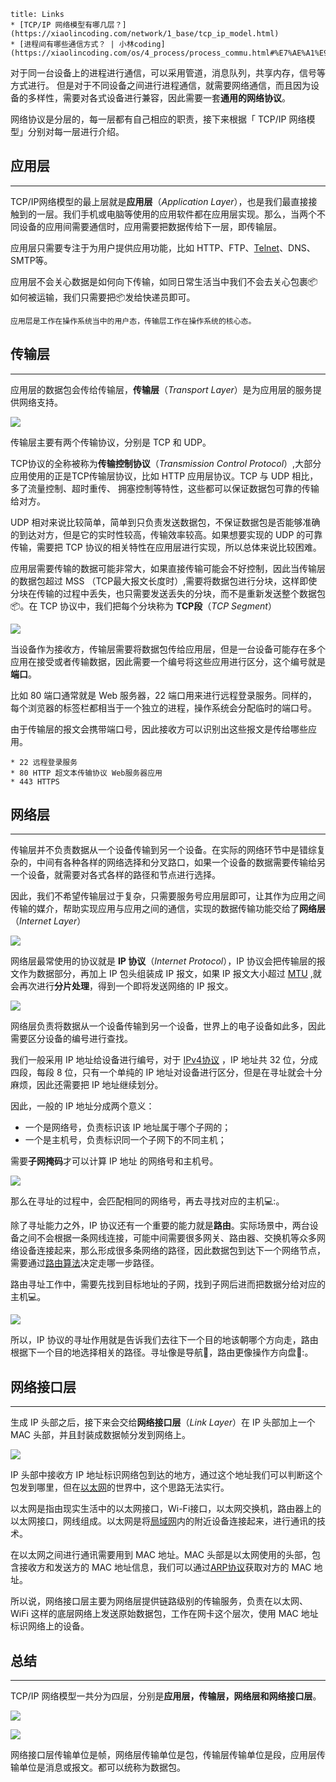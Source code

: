 ```ad-note
title: Links
* [TCP/IP 网络模型有哪几层？](https://xiaolincoding.com/network/1_base/tcp_ip_model.html)
* [进程间有哪些通信方式？ | 小林coding](https://xiaolincoding.com/os/4_process/process_commu.html#%E7%AE%A1%E9%81%93)
```

对于同一台设备上的进程进行通信，可以采用管道，消息队列，共享内存，信号等方式进行。
但是对于不同设备之间进行进程通信，就需要网络通信，而且因为设备的多样性，需要对各式设备进行兼容，因此需要一套**通用的网络协议**。

网络协议是分层的，每一层都有自己相应的职责，接下来根据「 TCP/IP 网络模型」分别对每一层进行介绍。

## 应用层
---
TCP/IP网络模型的最上层就是**应用层**（*Application Layer*），也是我们最直接接触到的一层。我们手机或电脑等使用的应用软件都在应用层实现。那么，当两个不同设备的应用间需要通信时，应用需要把数据传给下一层，即传输层。

应用层只需要专注于为用户提供应用功能，比如 HTTP、FTP、[Telnet](https://zh.wikipedia.org/wiki/Telnet)、DNS、SMTP等。

应用层不会关心数据是如何向下传输，如同日常生活当中我们不会去关心包裹📦如何被运输，我们只需要把📦发给快递员即可。

```ad-info
应用层是工作在操作系统当中的用户态，传输层工作在操作系统的核心态。
```


## 传输层
---
应用层的数据包会传给传输层，**传输层**（*Transport Layer*）是为应用层的服务提供网络支持。

![](https://cdn.xiaolincoding.com/gh/xiaolincoder/ImageHost4@main/%E7%BD%91%E7%BB%9C/https/%E5%BA%94%E7%94%A8%E5%B1%82.png)

传输层主要有两个传输协议，分别是 TCP 和 UDP。

TCP协议的全称被称为**传输控制协议**（*Transmission Control Protocol*）,大部分应用使用的正是TCP传输层协议，比如 HTTP 应用层协议。TCP 与 UDP 相比，多了流量控制、超时重传、
拥塞控制等特性，这些都可以保证数据包可靠的传输给对方。

UDP 相对来说比较简单，简单到只负责发送数据包，不保证数据包是否能够准确的到达对方，但是它的实时性较高，传输效率较高。如果想要实现的 UDP 的可靠传输，需要把 TCP 协议的相关特性在应用层进行实现，所以总体来说比较困难。

应用层需要传输的数据可能非常大，如果直接传输可能会不好控制，因此当传输层的数据包超过 MSS （TCP最大报文长度时）,需要将数据包进行分块，这样即使分块在传输的过程中丢失，也只需要发送丢失的分块，而不是重新发送整个数据包📦。在 TCP 协议中，我们把每个分块称为 **TCP段**（*TCP Segment*）

![](https://cdn.xiaolincoding.com/gh/xiaolincoder/ImageHost4@main/%E7%BD%91%E7%BB%9C/https/TCP%E6%AE%B5.png)

当设备作为接收方，传输层需要将数据包传给应用层，但是一台设备可能存在多个应用在接受或者传输数据，因此需要一个编号将这些应用进行区分，这个编号就是**端口**。

比如 80 端口通常就是 Web 服务器，22 端口用来进行远程登录服务。同样的，每个浏览器的标签栏都相当于一个独立的进程，操作系统会分配临时的端口号。

由于传输层的报文会携带端口号，因此接收方可以识别出这些报文是传给哪些应用。

```ad-example
* 22 远程登录服务
* 80 HTTP 超文本传输协议 Web服务器应用
* 443 HTTPS
```


## 网络层
---
传输层并不负责数据从一个设备传输到另一个设备。在实际的网络环节中是错综复杂的，中间有各种各样的网络选择和分叉路口，如果一个设备的数据需要传输给另一个设备，就需要对各式各样的路径和节点进行选择。

因此，我们不希望传输层过于复杂，只需要服务号应用层即可，让其作为应用之间传输的媒介，帮助实现应用与应用之间的通信，实现的数据传输功能交给了**网络层**（*Internet Layer*）

![](https://cdn.xiaolincoding.com/gh/xiaolincoder/ImageHost4@main/%E7%BD%91%E7%BB%9C/https/%E7%BD%91%E7%BB%9C%E5%B1%82.png)

网络层最常使用的协议就是 **IP 协议**（*Internet Protocol*），IP 协议会把传输层的报文作为数据部分，再加上 IP 包头组装成 IP 报文，如果 IP 报文大小超过 [MTU](https://info.support.huawei.com/info-finder/encyclopedia/zh/MTU.html) ,就会再次进行**分片处理**，得到一个即将发送网络的 IP 报文。

![](https://cdn.xiaolincoding.com/gh/xiaolincoder/ImageHost/%E8%AE%A1%E7%AE%97%E6%9C%BA%E7%BD%91%E7%BB%9C/%E9%94%AE%E5%85%A5%E7%BD%91%E5%9D%80%E8%BF%87%E7%A8%8B/12.jpg)

网络层负责将数据从一个设备传输到另一个设备，世界上的电子设备如此多，因此需要区分设备的编号进行查找。

我们一般采用 IP 地址给设备进行编号，对于 [IPv4协议](https://zh.wikipedia.org/wiki/IPv4) ，IP 地址共 32 位，分成四段，每段 8 位，只有一个单纯的 IP 地址对设备进行区分，但是在寻址就会十分麻烦，因此还需要把 IP 地址继续划分。

因此，一般的 IP 地址分成两个意义：

* 一个是网络号，负责标识该 IP 地址属于哪个子网的；
* 一个是主机号，负责标识同一个子网下的不同主机；

需要**子网掩码**才可以计算 IP 地址 的网络号和主机号。

![](https://cdn.xiaolincoding.com/gh/xiaolincoder/ImageHost/%E8%AE%A1%E7%AE%97%E6%9C%BA%E7%BD%91%E7%BB%9C/IP/16.jpg)

那么在寻址的过程中，会匹配相同的网络号，再去寻找对应的主机💻:。

除了寻址能力之外，IP 协议还有一个重要的能力就是**路由**。实际场景中，两台设备之间不会根据一条网线连接，可能中间需要很多网关、路由器、交换机等众多网络设备连接起来，那么形成很多条网络的路径，因此数据包到达下一个网络节点，需要通过[路由算法](https://cloud.tencent.com/developer/article/1595863)决定走哪一步路径。

路由寻址工作中，需要先找到目标地址的子网，找到子网后进而把数据分给对应的主机💻。

![](https://cdn.xiaolincoding.com/gh/xiaolincoder/ImageHost/%E8%AE%A1%E7%AE%97%E6%9C%BA%E7%BD%91%E7%BB%9C/IP/17.jpg)

所以，IP 协议的寻址作用就是告诉我们去往下一个目的地该朝哪个方向走，路由根据下一个目的地选择相关的路径。寻址像是导航🧭，路由更像操作方向盘🚙:。

## 网络接口层
---
生成 IP 头部之后，接下来会交给**网络接口层**（*Link Layer*）在 IP 头部加上一个 MAC 头部，并且封装成数据帧分发到网络上。

![](https://cdn.xiaolincoding.com/gh/xiaolincoder/ImageHost4@main/%E7%BD%91%E7%BB%9C/https/%E7%BD%91%E7%BB%9C%E6%8E%A5%E5%8F%A3%E5%B1%82.png)

IP 头部中接收方 IP 地址标识网络包到达的地方，通过这个地址我们可以判断这个包发到哪里，但在[以太网](https://zh.wikipedia.org/wiki/%E4%BB%A5%E5%A4%AA%E7%BD%91)的世界中，这个思路无法实行。

以太网是指由现实生活中的以太网接口，Wi-Fi接口，以太网交换机，路由器上的以太网接口，网线组成。以太网是将[局域网](https://zh.wikipedia.org/wiki/%E5%B1%80%E5%9F%9F%E7%BD%91)内的附近设备连接起来，进行通讯的技术。

在以太网之间进行通讯需要用到 MAC 地址。MAC 头部是以太网使用的头部，包含接收方和发送方的 MAC 地址信息，我们可以通过[ARP协议](https://zh.wikipedia.org/wiki/%E5%9C%B0%E5%9D%80%E8%A7%A3%E6%9E%90%E5%8D%8F%E8%AE%AE)获取对方的 MAC 地址。

所以说，网络接口层主要为网络层提供链路级别的传输服务，负责在以太网、WiFi 这样的底层网络上发送原始数据包，工作在网卡这个层次，使用 MAC 地址标识网络上的设备。

## 总结
---
TCP/IP 网络模型一共分为四层，分别是**应用层，传输层，网络层和网络接口层**。

![](https://cdn.xiaolincoding.com/gh/xiaolincoder/ImageHost4@main/%E7%BD%91%E7%BB%9C/tcpip%E5%8F%82%E8%80%83%E6%A8%A1%E5%9E%8B.drawio.png)

![](https://cdn.xiaolincoding.com/gh/xiaolincoder/ImageHost3@main/%E6%93%8D%E4%BD%9C%E7%B3%BB%E7%BB%9F/%E6%B5%AE%E7%82%B9/%E5%B0%81%E8%A3%85.png)

网络接口层传输单位是帧，网络层传输单位是包，传输层传输单位是段，应用层传输单位是消息或报文。都可以统称为数据包。
